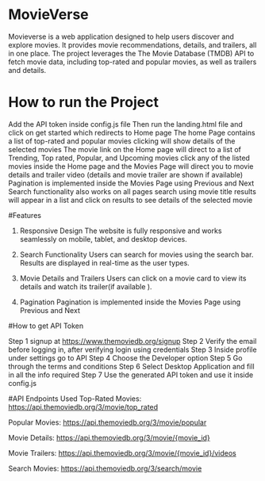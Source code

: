 # MovieVerse

Movieverse is a web application designed to help users discover and explore movies. It provides movie recommendations, details, and trailers, all in one place. The project leverages the The Movie Database (TMDB) API to fetch movie data, including top-rated and popular movies, as well as trailers and details.

# How to run the Project 

Add the API token inside config.js file 
Then run the landing.html file and click on get started which redirects to Home page 
The home Page contains a list of top-rated and popular movies clicking will show details of the selected movies
The movie link on the Home page will direct to a list of Trending, Top rated, Popular, and Upcoming movies 
click any of the listed movies inside the Home page and the Movies Page will direct you to movie details and trailer video (details and movie trailer are shown if available)
Pagination is implemented inside the Movies Page using Previous and Next 
Search functionality also works on all pages search using movie title results will appear in a list and click on results to see details of the selected movie 

#Features 
 1. Responsive Design
The website is fully responsive and works seamlessly on mobile, tablet, and desktop devices.

 2. Search Functionality
Users can search for movies using the search bar. Results are displayed in real-time as the user types.

3. Movie Details and Trailers
 Users can click on a movie card to view its details and watch its trailer(if available ).
4. Pagination 
Pagination is implemented inside the Movies Page using Previous and Next

#How to get API Token

Step 1 signup at https://www.themoviedb.org/signup 
Step 2 Verify the email before logging in, after verifying login using credentials 
Step 3 Inside  profile under settings go to API
Step 4 Choose the Developer option 
Step 5 Go through the terms and conditions 
Step 6 Select Desktop Application and fill in all the info  required 
Step 7 Use the generated API token and use it inside config.js

#API Endpoints Used
Top-Rated Movies:
https://api.themoviedb.org/3/movie/top_rated

Popular Movies:
https://api.themoviedb.org/3/movie/popular

Movie Details:
https://api.themoviedb.org/3/movie/{movie_id}

Movie Trailers:
https://api.themoviedb.org/3/movie/{movie_id}/videos

Search Movies:
https://api.themoviedb.org/3/search/movie
